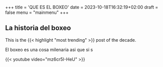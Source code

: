 +++
title = 'QUE ES EL BOXEO'
date = 2023-10-18T16:32:19+02:00
draft = false
menu = "mainmenu"
+++


## La historia del boxeo

This is the {{< highlight "most trending" >}} post of the decade.

El boxeo es una cosa milenaria asi que si s

{{< youtube video="mz6cr5I-HeU" >}}